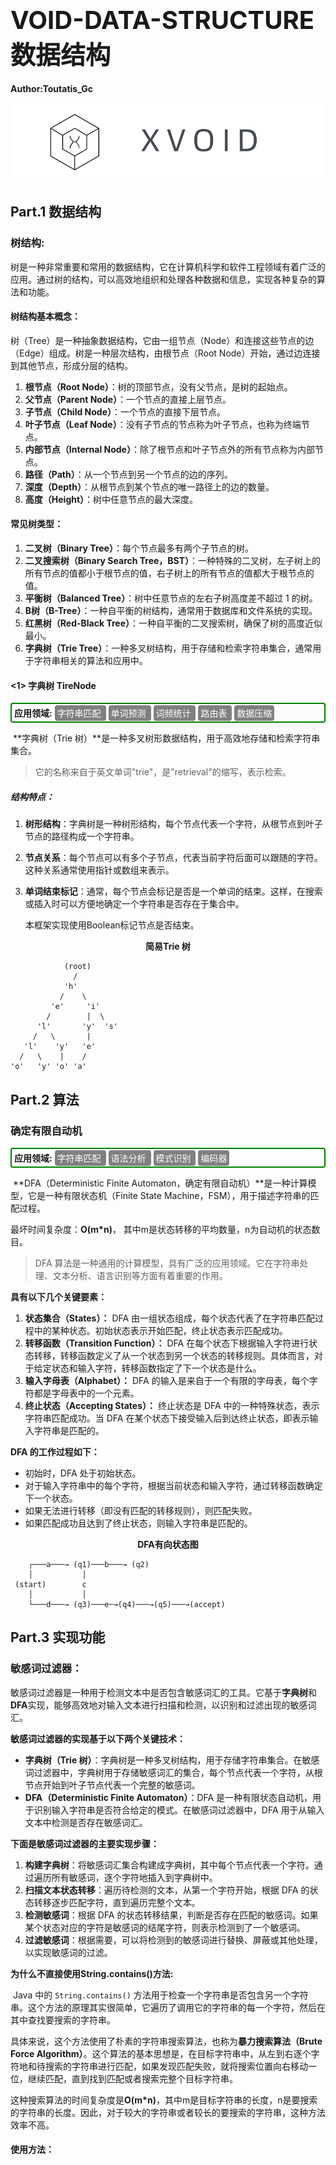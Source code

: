 # <font style='font-size:40px'>VOID-DATA-STRUCTURE 数据结构</font>

**Author:Toutatis_Gc**

![banner](./../../../docs/assets/images/banner.jpg)

## Part.1 数据结构

### 树结构:

​	树是一种非常重要和常用的数据结构，它在计算机科学和软件工程领域有着广泛的应用。通过树的结构，可以高效地组织和处理各种数据和信息，实现各种复杂的算法和功能。

#### 树结构基本概念：

​	树（Tree）是一种抽象数据结构，它由一组节点（Node）和连接这些节点的边（Edge）组成。树是一种层次结构，由根节点（Root Node）开始，通过边连接到其他节点，形成分层的结构。

1. **根节点（Root Node）**：树的顶部节点，没有父节点，是树的起始点。
2. **父节点（Parent Node）**：一个节点的直接上层节点。
3. **子节点（Child Node）**：一个节点的直接下层节点。
4. **叶子节点（Leaf Node）**：没有子节点的节点称为叶子节点，也称为终端节点。
5. **内部节点（Internal Node）**：除了根节点和叶子节点外的所有节点称为内部节点。
6. **路径（Path）**：从一个节点到另一个节点的边的序列。
7. **深度（Depth）**：从根节点到某个节点的唯一路径上的边的数量。
8. **高度（Height）**：树中任意节点的最大深度。

#### 常见树类型：

1. **二叉树（Binary Tree）**：每个节点最多有两个子节点的树。
2. **二叉搜索树（Binary Search Tree，BST）**：一种特殊的二叉树，左子树上的所有节点的值都小于根节点的值，右子树上的所有节点的值都大于根节点的值。
3. **平衡树（Balanced Tree）**：树中任意节点的左右子树高度差不超过 1 的树。
4. **B树（B-Tree）**：一种自平衡的树结构，通常用于数据库和文件系统的实现。
5. **红黑树（Red-Black Tree）**：一种自平衡的二叉搜索树，确保了树的高度近似最小。
6. **字典树（Trie Tree）**：一种多叉树结构，用于存储和检索字符串集合，通常用于字符串相关的算法和应用中。

#### <1> 字典树 TireNode

<div style='border:2px solid green;padding:4px;border-radius:4px;'>
    <span><b>应用领域:</b></span>
    <font color='white' style='background-color:grey;border-radius:4px;padding:4px;margin-right:4px'>
        字符串匹配
    </font>
    <font color='white' style='background-color:grey;border-radius:4px;padding:4px;margin-right:4px'>
        单词预测
    </font>
    <font color='white' style='background-color:grey;border-radius:4px;padding:4px;margin-right:4px'>
        词频统计
    </font>
    <font color='white' style='background-color:grey;border-radius:4px;padding:4px;margin-right:4px'>
        路由表
    </font>
    <font color='white' style='background-color:grey;border-radius:4px;padding:4px;margin-right:4px'>
        数据压缩
    </font>
</div>

​	**字典树（Trie 树）**是一种多叉树形数据结构，用于高效地存储和检索字符串集合。

> 它的名称来自于英文单词"trie"，是"retrieval"的缩写，表示检索。

##### 结构特点：

1. **树形结构**：字典树是一种树形结构，每个节点代表一个字符，从根节点到叶子节点的路径构成一个字符串。

2. **节点关系**：每个节点可以有多个子节点，代表当前字符后面可以跟随的字符。这种关系通常使用指针或数组来表示。

3. **单词结束标记**：通常，每个节点会标记是否是一个单词的结束。这样，在搜索或插入时可以方便地确定一个字符串是否存在于集合中。

    本框架实现使用Boolean标记节点是否结束。

<div align='center'>
    <font><b>简易Trie 树</b></font>
</div>

```basic
            (root)
              /
            'h'
           /    \
         'e'     'i'
        /        |  \
      'l'       'y'  's'
     /   \       |
   'l'    'y'   'e'
  /   \    |    /
'o'   'y' 'o' 'a'
```

## Part.2 算法

### 确定有限自动机

<div style='border:2px solid green;padding:4px;border-radius:4px;'>
    <span><b>应用领域:</b></span>
    <font color='white' style='background-color:grey;border-radius:4px;padding:4px;margin-right:4px'>
        字符串匹配
    </font>
    <font color='white' style='background-color:grey;border-radius:4px;padding:4px;margin-right:4px'>
        语法分析
    </font>
    <font color='white' style='background-color:grey;border-radius:4px;padding:4px;margin-right:4px'>
        模式识别
    </font>
    <font color='white' style='background-color:grey;border-radius:4px;padding:4px;margin-right:4px'>
        编码器
    </font>
</div>

​	**DFA（Deterministic Finite Automaton，确定有限自动机）**是一种计算模型，它是一种有限状态机（Finite State Machine，FSM），用于描述字符串的匹配过程。

最坏时间复杂度：**O(m*n)**， 其中m是状态转移的平均数量，n为自动机的状态数目。

> DFA 算法是一种通用的计算模型，具有广泛的应用领域。它在字符串处理、文本分析、语言识别等方面有着重要的作用。

**具有以下几个关键要素：**

1. **状态集合（States）：** DFA 由一组状态组成，每个状态代表了在字符串匹配过程中的某种状态。初始状态表示开始匹配，终止状态表示匹配成功。
2. **转移函数（Transition Function）：** DFA 在每个状态下根据输入字符进行状态转移，转移函数定义了从一个状态到另一个状态的转移规则。具体而言，对于给定状态和输入字符，转移函数指定了下一个状态是什么。
3. **输入字母表（Alphabet）：** DFA 的输入是来自于一个有限的字母表，每个字符都是字母表中的一个元素。
4. **终止状态（Accepting States）：** 终止状态是 DFA 中的一种特殊状态，表示字符串匹配成功。当 DFA 在某个状态下接受输入后到达终止状态，即表示输入字符串是匹配的。

**DFA 的工作过程如下：**

- 初始时，DFA 处于初始状态。
- 对于输入字符串中的每个字符，根据当前状态和输入字符，通过转移函数确定下一个状态。
- 如果无法进行转移（即没有匹配的转移规则），则匹配失败。
- 如果匹配成功且达到了终止状态，则输入字符串是匹配的。

<div align='center'>
    <font><b>DFA有向状态图</b></font>
</div>

```basic
    ┌───a───→ (q1)───b───→ (q2)   
    │           │
 (start)        c
    │           │
    └───d───→ (q3)───e─→(q4)───→(q5)───→(accept)
```

## Part.3 实现功能

### 敏感词过滤器：

​	敏感词过滤器是一种用于检测文本中是否包含敏感词汇的工具。它基于**字典树**和**DFA**实现，能够高效地对输入文本进行扫描和检测，以识别和过滤出现的敏感词汇。

**敏感词过滤器的实现基于以下两个关键技术：**

- **字典树（Trie 树）**：字典树是一种多叉树结构，用于存储字符串集合。在敏感词过滤器中，字典树用于存储敏感词汇的集合，每个节点代表一个字符，从根节点开始到叶子节点代表一个完整的敏感词。
- **DFA（Deterministic Finite Automaton）**：DFA 是一种有限状态自动机，用于识别输入字符串是否符合给定的模式。在敏感词过滤器中，DFA 用于从输入文本中检测是否存在敏感词汇。

**下面是敏感词过滤器的主要实现步骤：**

1. **构建字典树**：将敏感词汇集合构建成字典树，其中每个节点代表一个字符。通过遍历所有敏感词，逐个字符地插入到字典树中。
2. **扫描文本状态转移**：遍历待检测的文本，从第一个字符开始，根据 DFA 的状态转移逐步匹配字符，直到遍历完整个文本。
3. **检测敏感词**：根据 DFA 的状态转移结果，判断是否存在匹配的敏感词。如果某个状态对应的字符是敏感词的结尾字符，则表示检测到了一个敏感词。
4. **过滤敏感词**：根据需要，可以将检测到的敏感词进行替换、屏蔽或其他处理，以实现敏感词的过滤。

**为什么不直接使用String.contains()方法:**

​	Java 中的 `String.contains()` 方法用于检查一个字符串是否包含另一个字符串。这个方法的原理其实很简单，它遍历了调用它的字符串的每一个字符，然后在其中查找要搜索的字符串。

​	具体来说，这个方法使用了朴素的字符串搜索算法，也称为**暴力搜索算法（Brute Force Algorithm）**。这个算法的基本思想是，在目标字符串中，从左到右逐个字符地和待搜索的字符串进行匹配，如果发现匹配失败，就将搜索位置向右移动一位，继续匹配，直到找到匹配或者搜索完整个目标字符串。

​	这种搜索算法的时间复杂度是**O(m*n)**，其中m是目标字符串的长度，n是要搜索的字符串的长度。因此，对于较大的字符串或者较长的要搜索的字符串，这种方法效率不高。

#### 使用方法：
